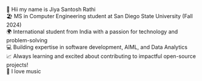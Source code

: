 👋 Hii my name is Jiya Santosh Rathi  <br/> 
🏖️ MS in Computer Engineering student at San Diego State University (Fall 2024)  <br/> 
🌍 International student from India with a passion for technology and problem-solving <br/>
💻 Building expertise in software development, AIML, and Data Analytics  <br/>
📈 Always learning and excited about contributing to impactful open-source projects!    <br/>
💽 I love music   <br/>
